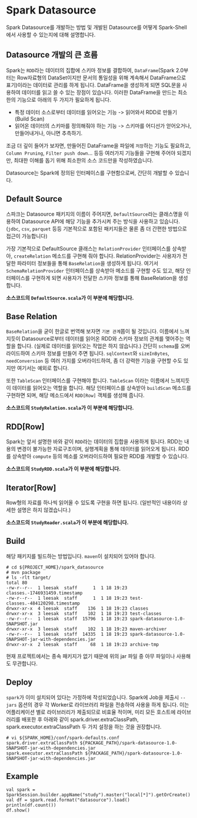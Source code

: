 # Spark Datasource
Spark Datasource를 개발하는 방법 및 개발된 Datasource를 어떻게 Spark-Shell에서 사용할 수 있는지에 대해 설명합니다.

## Datasource 개발의 큰 흐름
Spark는 `RDD`라는 데이터의 집합에 스키마 정보를 결합하여, `DataFrame`(Spark 2.0부터는 Row자료형의 DataSet이지만 문서의 통일성을 위해 계속해서 DataFrame으로 표기)이라는 데이터로 관리를 하게 됩니다. DataFrame을 생성하게 되면 SQL문을 사용하여 데이터를 읽고 쓸 수 있는 장점이 있습니다. 이러한 DataFrame을 만드는 최소한의 기능으로 아래의 두 가지가 필요하게 됩니다.

* 특정 데이터 소스로부터 데이터를 읽어오는 기능 -> 읽어와서 RDD로 만들기 (Build Scan)
* 읽어온 데이터의 스키마를 정의해줘야 하는 기능 -> 스키마를 어디선가 얻어오거나, 만들어내거나, 아니면 추측하기.

조금 더 깊이 들어가 보자면, 만들어진 DataFrame을 파일에 `저장`하는 기능도 필요하고, `Column Pruning`, `Filter push down`... 등등 여러가지 기능들을 구현해 주어야 되겠지만, 최대한 이해를 돕기 위해 최소한의 소스 코드만을 작성하였습니다.

Datasource는 Spark에 정의된 인터페이스를 구현함으로써, 간단히 개발할 수 있습니다.

## Default Source
스파크는 Datasource 패키지의 이름이 주어지면, `DefaultSource`라는 클래스명을 이용하여 Datasource API에 해당 기능을 추가시켜 주는 방식을 사용하고 있습니다. (`jdbc`, `csv`, `parquet` 등등 기본적으로 포함된 패키지들은 물론 좀 더 간편한 방법으로 접근이 가능합니다)

가장 기본적으로 DefaultSource 클래스는 `RelationProvider` 인터페이스를 상속받아, `createRelation` 메소드를 구현해 줘야 합니다. RelationProvider는 사용자가 전달한 파라미터 정보들을 통해 `BaseRelation`을 생성하게 됩니다. 여기서 `SchemaRelationProvider` 인터페이스를 상속받아 메소드를 구현할 수도 있고, 해당 인터페이스를 구현하게 되면 사용자가 전달한 스키마 정보를 통해 BaseRelation을 생성합니다.

**소스코드의 `DefaultSource.scala`가 이 부분에 해당합니다.**

## Base Relation
`BaseRelation`을 굳이 한글로 번역해 보자면 `기본 관계`쯤이 될 것입니다. 이름에서 느껴지듯이 Datasource로부터 데이터를 읽어온 RDD와 스키마 정보의 관계를 맺어주는 역할을 합니다.  (실제로 데이터를 읽어오는 작업은 하지 않습니다.) 간단히 `schema`를 오버라이드하여 스키마 정보를 만들어 주면 됩니다. `sqlContext`와 `sizeInBytes`, `needConversion` 등 여러 가지를 오버라이드하여, 좀 더 강력한 기능을 구현할 수도 있지만 여기서는 예외로 합니다.

또한 `TableScan` 인터페이스를 구현해야 합니다.
`TableScan` 이라는 이름에서 느껴지듯이 데이터를 읽어오는 역할을 합니다. 해당 인터페이스를 상속받아 `buildScan` 메소드를 구현하면 되며, 해당 메소드에서 `RDD[Row]` 객체를 생성해 줍니다.

**소스코드의 `StudyRelation.scala`가 이 부분에 해당합니다.**

## RDD[Row]
Spark는 앞서 설명한 바와 같이 `RDD`라는 데이터의 집합을 사용하게 됩니다. RDD는 내용의 변경이 불가능한 자료구조이며, 실행계획을 통해 데이터를 읽어오게 됩니다. RDD를 상속받아 `compute` 등의 메소를 오버라이드하여 필요한 RDD를 개발할 수 있습니다.

**소스코드의 `StudyRDD.scala`가 이 부분에 해당합니다.**

## Iterator[Row]
Row형의 자료를 하나씩 읽어올 수 있도록 구현을 하면 됩니다. (일반적인 내용이라 상세한 설명은 하지 않겠습니다.)

**소스코드의 `StudyReader.scala`가 이 부분에 해당합니다.**

## Build
해당 패키지를 빌드하는 방법입니다. `maven`이 설치되어 있어야 합니다.
```
# cd ${PROJECT_HOME}/spark_datasource
# mvn package
# ls -rlt target/
total 80
-rw-r--r--  1 leesak  staff      1  1 18 19:23 classes.-1746931459.timestamp
-rw-r--r--  1 leesak  staff      1  1 18 19:23 test-classes.-484120298.timestamp
drwxr-xr-x  4 leesak  staff    136  1 18 19:23 classes
drwxr-xr-x  3 leesak  staff    102  1 18 19:23 test-classes
-rw-r--r--  1 leesak  staff  15796  1 18 19:23 spark-datasource-1.0-SNAPSHOT.jar
drwxr-xr-x  3 leesak  staff    102  1 18 19:23 maven-archiver
-rw-r--r--  1 leesak  staff  14335  1 18 19:23 spark-datasource-1.0-SNAPSHOT-jar-with-dependencies.jar
drwxr-xr-x  2 leesak  staff     68  1 18 19:23 archive-tmp
```

현재 프로젝트에서는 종속 패키지가 없기 때문에 위의 jar 파일 중 아무 파일이나 사용해도 무관합니다.

## Deploy
`spark`가 이미 설치되어 있다는 가정하에 작성되었습니다. Spark에 Job을 제출시 `--jars` 옵션의 경우 각 Worker로 라이브러리 파일을 전송하여 사용을 하게 됩니다. 이는 어플리케이션 별로 라이브러리가 제출되므로 비효율 적이며, 미리 모든 호스트에 라이브러리를 배포한 후 아래와 같이 spark.driver.extraClassPath, spark.executor.extraClassPath 두 가지 설정을 하는 것을 권장합니다.
```
# vi ${SPARK_HOME}/conf/spark-defaults.conf
spark.driver.extraClassPath ${PACKAGE_PATH}/spark-datasource-1.0-SNAPSHOT-jar-with-dependencies.jar
spark.executor.extraClassPath ${PACKAGE_PATH}/spark-datasource-1.0-SNAPSHOT-jar-with-dependencies.jar
```

## Example
```
val spark = SparkSession.builder.appName("study").master("local[*]").getOrCreate()
val df = spark.read.format("datasource").load()
println(df.count())
df.show()
```